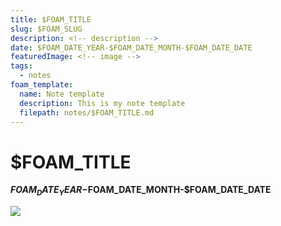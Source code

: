 ```yaml
---
title: $FOAM_TITLE
slug: $FOAM_SLUG
description: <!-- description -->
date: $FOAM_DATE_YEAR-$FOAM_DATE_MONTH-$FOAM_DATE_DATE
featuredImage: <!-- image -->
tags:
  - notes
foam_template:
  name: Note template
  description: This is my note template
  filepath: notes/$FOAM_TITLE.md
---
```


# $FOAM_TITLE
**$FOAM_DATE_YEAR-$FOAM_DATE_MONTH-$FOAM_DATE_DATE**
**<!-- description -->**

![](<!-- image -->)